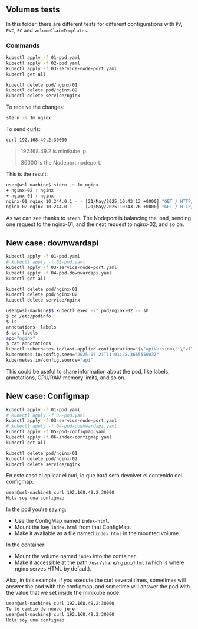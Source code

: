 <!-- https://www.youtube.com/watch?v=buHYhCyfTKk -->
## Volumes tests

In this folder, there are different tests for different configurations with `PV`, `PVC`, `SC` and `volumeClaimTemplates`.

### Commands

```sh
kubectl apply -f 01-pod.yaml
kubectl apply -f 02-pod.yaml
kubectl apply -f 03-service-node-port.yaml
kubectl get all
```

```sh
kubectl delete pod/nginx-01
kubectl delete pod/nginx-02
kubectl delete service/nginx
```

To receive the changes:
```sh
stern -s 1m nginx
```

To send curls:
```sh
curl 192.168.49.2:30000
```
> 192.168.49.2 is minikube ip. 
> 
> 30000 is the Nodeport nodeport.

This is the result:
```sh
user@wsl-machine$ stern -s 1m nginx
+ nginx-02 › nginx
+ nginx-01 › nginx
nginx-01 nginx 10.244.0.1 - - [21/May/2025:10:43:13 +0000] "GET / HTTP/1.1" 200 20 "-" "curl/7.81.0" "-"
nginx-02 nginx 10.244.0.1 - - [21/May/2025:10:43:26 +0000] "GET / HTTP/1.1" 200 20 "-" "curl/7.81.0" "-"
```
As we can see thanks to `stern`. The Nodeport is balancing the load, sending one request to the nginx-01, and the next request to nginx-02, and so on.

## New case: downwardapi

```sh
kubectl apply -f 01-pod.yaml
# kubectl apply -f 02-pod.yaml
kubectl apply -f 03-service-node-port.yaml
kubectl apply -f 04-pod-downwardapi.yaml
kubectl get all
```

```sh
kubectl delete pod/nginx-01
kubectl delete pod/nginx-02
kubectl delete service/nginx
```

```sh
user@wsl-machine$$ kubectl exec -it pod/nginx-02 -- sh
$ cd /etc/podinfo
$ ls
annotations  labels
$ cat labels
app="nginx"
$ cat annotations
kubectl.kubernetes.io/last-applied-configuration="{\"apiVersion\":\"v1\",\"kind\":\"Pod\",\"metadata\":{\"annotations\":{},\"labels\":{\"app\":\"nginx\"},\"name\":\"nginx-02\",\"namespace\":\"default\"},\"spec\":{\"containers\":[{\"image\":\"nginx\",\"name\":\"nginx\",\"volumeMounts\":[{\"mountPath\":\"/etc/podinfo\",\"name\":\"podinfo\"}]}],\"volumes\":[{\"downwardAPI\":{\"items\":[{\"fieldRef\":{\"fieldPath\":\"metadata.labels\"},\"path\":\"labels\"},{\"fieldRef\":{\"fieldPath\":\"metadata.annotations\"},\"path\":\"annotations\"}]},\"name\":\"podinfo\"}]}}\n"
kubernetes.io/config.seen="2025-05-21T11:01:28.366555003Z"
kubernetes.io/config.source="api"
```
This could be useful to share information about the pod, like labels, annotations, CPU/RAM memory limits, and so on.

## New case: Configmap
```sh
kubectl apply -f 01-pod.yaml
# kubectl apply -f 02-pod.yaml
kubectl apply -f 03-service-node-port.yaml
# kubectl apply -f 04-pod-downwardapi.yaml
kubectl apply -f 05-pod-configmap.yaml
kubectl apply -f 06-index-configmap.yaml
kubectl get all
```

```sh
kubectl delete pod/nginx-01
kubectl delete pod/nginx-02
kubectl delete service/nginx
```

En este caso al aplicar el curl, lo que hará será devolver el contenido del configmap:
```sh
user@wsl-machine$ curl 192.168.49.2:30000
Hola soy una configmap
```

In the pod you're saying:
- Use the ConfigMap named `index-html`.
- Mount the key `index.html` from that ConfigMap.
- Make it available as a file named `index.html` in the mounted volume.

In the container:
- Mount the volume named `index` into the container.
- Make it accessible at the path `/usr/share/nginx/html` (which is where nginx serves HTML by default).

Also, in this example, if you execute the curl several times, sometimes will answer the pod with the configmap, and sometime will answer the pod with the value that we set inside the minikube node:
```sh
user@wsl-machine$ curl 192.168.49.2:30000
Te lo cambio de nuevo jeje
user@wsl-machine$ curl 192.168.49.2:30000
Hola soy una configmap
```